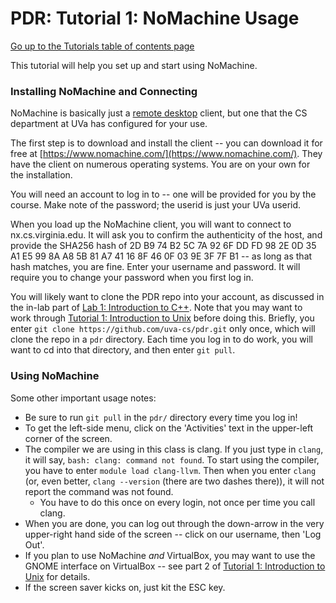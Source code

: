 PDR: Tutorial 1: NoMachine Usage
================================

[Go up to the Tutorials table of contents page](../index.html)

This tutorial will help you set up and start using NoMachine.

### Installing NoMachine and Connecting ###

NoMachine is basically just a [remote desktop](https://en.wikipedia.org/wiki/Remote_desktop_software) client, but one that the CS department at UVa has configured for your use.

The first step is to download and install the client -- you can download it for free at [https://www.nomachine.com/](https://www.nomachine.com/).  They have the client on numerous operating systems.  You are on your own for the installation.

You will need an account to log in to -- one will be provided for you by the course.  Make note of the password; the userid is just your UVa userid.

When you load up the NoMachine client, you will want to connect to nx.cs.virginia.edu.  It will ask you to confirm the authenticity of the host, and provide the SHA256 hash of 2D B9 74 B2 5C 7A 92 6F DD FD 98 2E 0D 35 A1 E5 99 8A A8 5B 81 A7 41 16 8F 46 0F 03 9E 3F 7F B1 -- as long as that hash matches, you are fine.  Enter your username and password.  It will require you to change your password when you first log in.

You will likely want to clone the PDR repo into your account, as discussed in the in-lab part of [Lab 1: Introduction to C++](../../labs/lab01/index.html).  Note that you may want to work through [Tutorial 1: Introduction to Unix](index.html) before doing this.  Briefly, you enter `git clone https://github.com/uva-cs/pdr.git` only once, which will clone the repo in a `pdr` directory.  Each time you log in to do work, you will want to cd into that directory, and then enter `git pull`.

### Using NoMachine ###

Some other important usage notes:

- Be sure to run `git pull` in the `pdr/` directory every time you log in!
- To get the left-side menu, click on the 'Activities' text in the upper-left corner of the screen.
- The compiler we are using in this class is clang.  If you just type in `clang`, it will say, `bash: clang: command not found`.  To start using the compiler, you have to enter `module load clang-llvm`.  Then when you enter `clang` (or, even better, `clang --version` (there are two dashes there)), it will not report the command was not found.
    - You have to do this once on every login, not once per time you call clang.
- When you are done, you can log out through the down-arrow in the very upper-right hand side of the screen -- click on our username, then 'Log Out'.
- If you plan to use NoMachine *and* VirtualBox, you may want to use the GNOME interface on VirtualBox -- see part 2 of [Tutorial 1: Introduction to Unix](index.html) for details.
- If the screen saver kicks on, just kit the ESC key.
